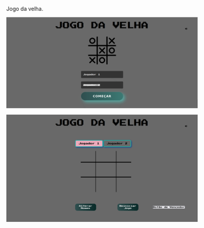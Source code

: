 Jogo da velha.

![alt text](/files/imagens/Jogo_da_velha_Pagina_Inicial.png)

![alt text](/files/imagens/jogo_da_velha.png)
